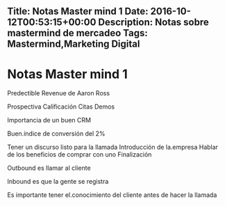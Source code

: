 Title: Notas Master mind 1
Date: 2016-10-12T00:53:15+00:00
Description: Notas sobre mastermind de mercadeo
Tags: Mastermind,Marketing Digital
---
# Notas Master mind 1

Predectible Revenue de Aaron Ross

Prospectiva
Calificación
Citas
Demos

Importancia de un buen CRM

Buen.índice de conversión del 2%

Tener un discurso listo para la llamada
Introducción de la.empresa 
Hablar de los beneficios de comprar con uno
Finalización

Outbound es llamar al cliente

Inbound es que la gente se registra

Es importante tener el.conocimiento del cliente antes de hacer la llamada